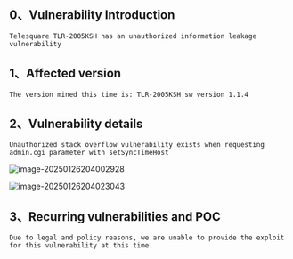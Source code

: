 ## 0、Vulnerability Introduction

```
Telesquare TLR-2005KSH has an unauthorized information leakage vulnerability
```

## 1、Affected version

```
The version mined this time is: TLR-2005KSH sw version 1.1.4
```

## 2、Vulnerability details

```
Unauthorized stack overflow vulnerability exists when requesting admin.cgi parameter with setSyncTimeHost
```

![image-20250126204002928](D:\Desktop\Telesquare\2\image-20250126204002928.png)

![image-20250126204023043](D:\Desktop\Telesquare\2\image-20250126204023043.png)

## 3、Recurring vulnerabilities and POC

```
Due to legal and policy reasons, we are unable to provide the exploit for this vulnerability at this time.
```
